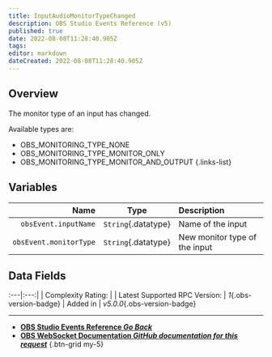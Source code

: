 ```yaml
---
title: InputAudioMonitorTypeChanged
description: OBS Studio Events Reference (v5)
published: true
date: 2022-08-08T11:28:40.905Z
tags: 
editor: markdown
dateCreated: 2022-08-08T11:28:40.905Z
---
```


## Overview
The monitor type of an input has changed.

Available types are:
* OBS_MONITORING_TYPE_NONE
* OBS_MONITORING_TYPE_MONITOR_ONLY
* OBS_MONITORING_TYPE_MONITOR_AND_OUTPUT
{.links-list}

## Variables
Name | Type | Description | 
----:|:----:|:------------|
`obsEvent.inputName` | `String`{.datatype} | Name of the input
`obsEvent.monitorType` | `String`{.datatype} | New monitor type of the input

## Data Fields
:---|:---:|
| Complexity Rating: | <span class="stars stars--2"></span>
| Latest Supported RPC Version: | *1*{.obs-version-badge}
| Added in | *v5.0.0*{.obs-version-badge}

---

- [<i class="mdi mdi-chevron-left"></i>**OBS Studio Events Reference *Go Back***](/en/Broadcasters/OBS/Events)
- [<i class="mdi mdi-github"></i> **OBS WebSocket Documentation *GitHub documentation for this request***](https://github.com/obsproject/obs-websocket/blob/master/docs/generated/protocol.md#inputaudiomonitortypechanged)
{.btn-grid my-5}